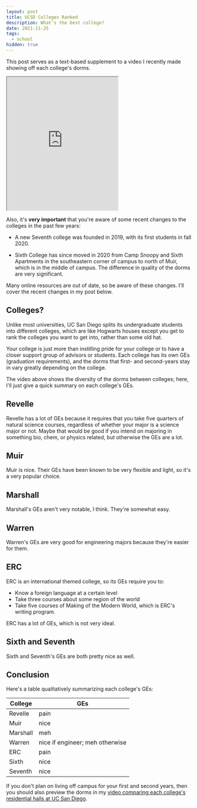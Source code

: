 ```yaml
---
layout: post
title: UCSD Colleges Ranked
description: What's the best college?
date: 2021-11-25
tags:
  - school
hidden: true
---
```


This post serves as a text-based supplement to a video I recently made showing
off each college's dorms.

<iframe
  src="https://www.youtube.com/embed/Mzwg_tuCXNI"
  height="360"
  title="YouTube video player for &ldquo;UCSD Colleges Ranked: What’s the best college?&rdquo;"
  allow="accelerometer; autoplay; clipboard-write; encrypted-media; gyroscope; picture-in-picture"
  allowfullscreen
></iframe>

Also, it's **very important** that you're aware of some recent changes to the
colleges in the past few years:

- A new Seventh college was founded in 2019, with its first students in fall 2020.

- Sixth College has since moved in 2020 from Camp Snoopy and Sixth Apartments in the
  southeastern corner of campus to north of Muir, which is in the middle of
  campus. The difference in quality of the dorms are very significant.

Many online resources are out of date, so be aware of these changes. I'll cover
the recent changes in my post below.

## Colleges?

Unlike most universities, UC San Diego splits its undergraduate students into
different colleges, which are like Hogwarts houses except you get to rank the
colleges you want to get into, rather than some old hat.

Your college is just more than instilling pride for your college or to have a
closer support group of advisors or students. Each college has its own GEs
(graduation requirements), and the dorms that first- and second-years stay in
vary greatly depending on the college.

The video above shows the diversity of the dorms between colleges; here, I'll
just give a quick summary on each college's GEs.

## Revelle

Revelle has a lot of GEs because it requires that you take five quarters of
natural science courses, regardless of whether your major is a science major or
not. Maybe that would be good if you intend on majoring in something bio, chem,
or physics related, but otherwise the GEs are a lot.

## Muir

Muir is nice. Their GEs have been known to be very flexible and light, so it's a
very popular choice.

## Marshall

Marshall's GEs aren't very notable, I think. They're somewhat easy.

## Warren

Warren's GEs are very good for engineering majors because they're easier for
them.

## ERC

ERC is an international themed college, so its GEs require you to:

- Know a foreign language at a certain level
- Take three courses about some region of the world
- Take five courses of Making of the Modern World, which is ERC's writing
  program.

ERC has a lot of GEs, which is not very ideal.

## Sixth and Seventh

Sixth and Seventh's GEs are both pretty nice as well.

## Conclusion

Here's a table qualitatively summarizing each college's GEs:

| College  | GEs                             |
| -------- | ------------------------------- |
| Revelle  | pain                            |
| Muir     | nice                            |
| Marshall | meh                             |
| Warren   | nice if engineer; meh otherwise |
| ERC      | pain                            |
| Sixth    | nice                            |
| Seventh  | nice                            |

If you don't plan on living off campus for your first and second years, then you
should also preview the dorms in my [video comparing each college's residential
halls at UC San Diego](https://www.youtube.com/watch?v=Mzwg_tuCXNI).
